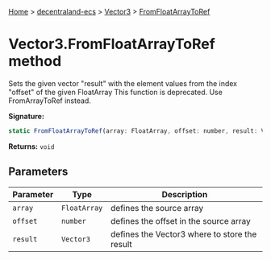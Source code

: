 [Home](./index) &gt; [decentraland-ecs](./decentraland-ecs.md) &gt; [Vector3](./decentraland-ecs.vector3.md) &gt; [FromFloatArrayToRef](./decentraland-ecs.vector3.fromfloatarraytoref.md)

# Vector3.FromFloatArrayToRef method

Sets the given vector "result" with the element values from the index "offset" of the given FloatArray This function is deprecated. Use FromArrayToRef instead.

**Signature:**
```javascript
static FromFloatArrayToRef(array: FloatArray, offset: number, result: Vector3): void;
```
**Returns:** `void`

## Parameters

|  Parameter | Type | Description |
|  --- | --- | --- |
|  `array` | `FloatArray` | defines the source array |
|  `offset` | `number` | defines the offset in the source array |
|  `result` | `Vector3` | defines the Vector3 where to store the result |

